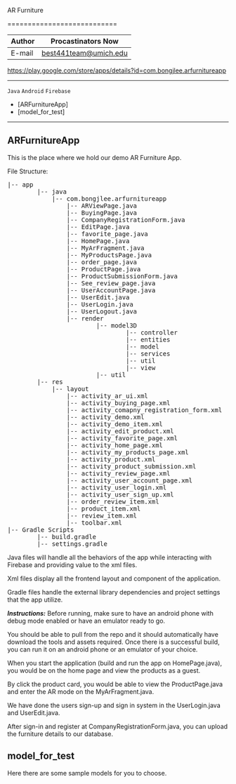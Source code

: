 AR Furniture 

===========================

|Author|Procastinators Now|
|---|---
|E-mail|best441team@umich.edu 

https://play.google.com/store/apps/details?id=com.bongjlee.arfurnitureapp
****
`Java` `Android` `Firebase`

* [ARFurnitureApp]
* [model_for_test]
****


## ARFurnitureApp

This is the place where we hold our demo AR Furniture App.

File Structure:

<pre>
|-- app
        |-- java
            |-- com.bongjlee.arfurnitureapp
                |-- ARViewPage.java
                |-- BuyingPage.java
                |-- CompanyRegistrationForm.java
                |-- EditPage.java
                |-- favorite_page.java
                |-- HomePage.java
                |-- MyArFragment.java
                |-- MyProductsPage.java
                |-- order_page.java
                |-- ProductPage.java
                |-- ProductSubmissionForm.java
                |-- See_review_page.java
                |-- UserAccountPage.java
                |-- UserEdit.java
                |-- UserLogin.java
                |-- UserLogout.java
                |-- render
                        |-- model3D
                                |-- controller
                                |-- entities
                                |-- model
                                |-- services
                                |-- util
                                |-- view
                        |-- util
        |-- res
            |-- layout
                |-- activity_ar_ui.xml
                |-- activity_buying_page.xml
                |-- activity_comapny_registration_form.xml
                |-- activity_demo.xml
                |-- activity_demo_item.xml
                |-- activity_edit_product.xml
                |-- activity_favorite_page.xml
                |-- activity_home_page.xml
                |-- activity_my_products_page.xml
                |-- activity_product.xml
                |-- activity_product_submission.xml
                |-- activity_review_page.xml
                |-- activity_user_account_page.xml
                |-- activity_user_login.xml
                |-- activity_user_sign_up.xml
                |-- order_review_item.xml
                |-- product_item.xml
                |-- review_item.xml
                |-- toolbar.xml
|-- Gradle Scripts
        |-- build.gradle
        |-- settings.gradle
</pre>

Java files will handle all the behaviors of the app while interacting with Firebase and providing value
to the xml files.

Xml files display all the frontend layout and component of the application.

Gradle files handle the external library dependencies and project settings that the app utilize.

***Instructions:***
Before running, make sure to have an android phone with debug mode enabled or have an emulator ready to go.

You should be able to pull from the repo and it should automatically have download the tools and assets required. Once there is a successful build, you can run it on an android phone or an emulator of your choice.

When you start the application (build and run the app on HomePage.java),
you would be on the home page and view the products as a guest.

By click the product card, you would be able to view the ProductPage.java and enter the AR mode
on the MyArFragment.java.

We have done the users sign-up and sign in system in the UserLogin.java and UserEdit.java.

After sign-in and register at CompanyRegistrationForm.java, you can upload the furniture details to our database.

## model_for_test

Here there are some sample models for you to choose.

